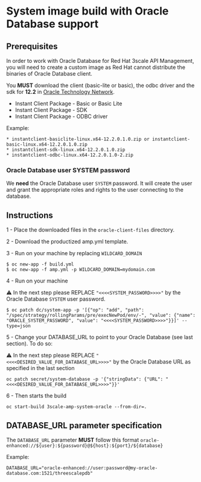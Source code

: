 # System image build with Oracle Database support


## Prerequisites

In order to work with Oracle Database for Red Hat 3scale API Management, you will need to create a custom image as Red Hat cannot distribute the binaries of Oracle Database client.

You **MUST** download the client (basic-lite or basic), the odbc driver and the sdk for **12.2** in [Oracle Technology Network](http://www.oracle.com/technetwork/database/features/instant-client/index-097480.html).

* Instant Client Package - Basic or Basic Lite
* Instant Client Package - SDK
* Instant Client Package - ODBC driver

Example:

    * instantclient-basiclite-linux.x64-12.2.0.1.0.zip or instantclient-basic-linux.x64-12.2.0.1.0.zip
    * instantclient-sdk-linux.x64-12.2.0.1.0.zip
    * instantclient-odbc-linux.x64-12.2.0.1.0-2.zip

### Oracle Database user SYSTEM password

We **need** the Oracle Database user `SYSTEM` password.
It will create the user and grant the appropriate roles and rights to the user connecting to the database.


## Instructions

1 - Place the downloaded files in the `oracle-client-files` directory.


2 - Download the productized amp.yml template.


3 - Run on your machine by replacing `WILDCARD_DOMAIN`


```
$ oc new-app -f build.yml
$ oc new-app -f amp.yml -p WILDCARD_DOMAIN=mydomain.com
```


4 - Run on your machine


:warning: In the next step please REPLACE `"<<<<SYSTEM_PASSWORD>>>>"` by the Oracle Database `SYSTEM` user password.

```
$ oc patch dc/system-app -p '[{"op": "add", "path": "/spec/strategy/rollingParams/pre/execNewPod/env/-", "value": {"name": "ORACLE_SYSTEM_PASSWORD", "value": "<<<<SYSTEM_PASSWORD>>>>"}}]' --type=json
```


5 - Change your DATABASE_URL to point to your Oracle Database (see last section). To do so:


:warning: In the next step please REPLACE `"<<<<DESIRED_VALUE_FOR_DATABASE_URL>>>>"` by the Oracle Database URL as specified in the last section

```
oc patch secret/system-database -p '{"stringData": {"URL": "<<<<DESIRED_VALUE_FOR_DATABASE_URL>>>>"}}'
```



6 - Then starts the build


```
oc start-build 3scale-amp-system-oracle --from-dir=.
```

## DATABASE_URL parameter specification

The `DATABASE_URL` parameter **MUST** follow this format `oracle-enhanced://${user}:${password}@${host}:${port}/${database}`

Example:

```shell
DATABASE_URL="oracle-enhanced://user:password@my-oracle-database.com:1521/threescalepdb"
```
